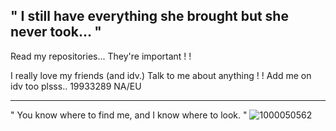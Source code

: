 " I still have everything she brought but she never took... "
----
Read my repositories... They're important ! !

I really love my friends (and idv.)
Talk to me about anything ! ! Add me on idv too plsss.. 
19933289 NA/EU 

----
" You know where to find me, and I know where to look. "
![1000050562](https://github.com/Shinji-lkari/Shinji-lkari/assets/155784380/c42745e1-008a-4367-b9de-ac29b7188c50)
